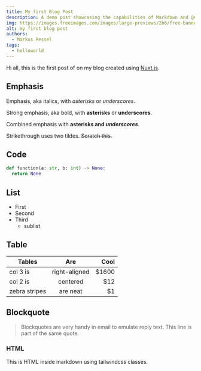 ```yaml
---
title: My first Blog Post
description: A demo post showcasing the capabilities of Markdown and @nuxt/content
img: https://images.freeimages.com/images/large-previews/2b6/free-banner-background-1639360.jpg
alt: my first blog post
authors: 
  - Markus Ressel
tags:
  - helloworld
---
```


Hi all, this is the first post of on my blog created using [Nuxt.js](https://nuxtjs.org).

## Emphasis

Emphasis, aka italics, with *asterisks* or _underscores_.

Strong emphasis, aka bold, with **asterisks** or __underscores__.

Combined emphasis with **asterisks and _underscores_**.

Strikethrough uses two tildes. ~~Scratch this.~~

## Code

```python
def function(a: str, b: int) -> None:
  return None
```

## List

* First
* Second
* Third
  * sublist

## Table

| Tables        | Are           | Cool  |
| ------------- |:-------------:| -----:|
| col 3 is      | right-aligned | $1600 |
| col 2 is      | centered      |   $12 |
| zebra stripes | are neat      |    $1 |

## Blockquote

> Blockquotes are very handy in email to emulate reply text.
> This line is part of the same quote.

### HTML

<div class="bg-blue-500 text-white p-4 mb-4 rounded-xl">
  This is HTML inside markdown using tailwindcss classes.
</div>